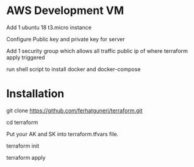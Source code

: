 # AWS Development VM

Add 1 ubuntu 18 t3.micro instance

Configure Public key and private key for server

Add 1 security group which allows all traffic public ip of where terraform apply triggered

run shell script to install docker and docker-compose

# Installation

git clone https://github.com/ferhatguneri/terraform.git

cd terraform

Put your AK and SK into terraform.tfvars file.

terraform init

terraform apply
